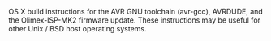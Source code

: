 OS X build instructions for the AVR GNU toolchain (avr-gcc), AVRDUDE, and the Olimex-ISP-MK2 firmware update. These instructions may be useful for other Unix / BSD host operating systems.
